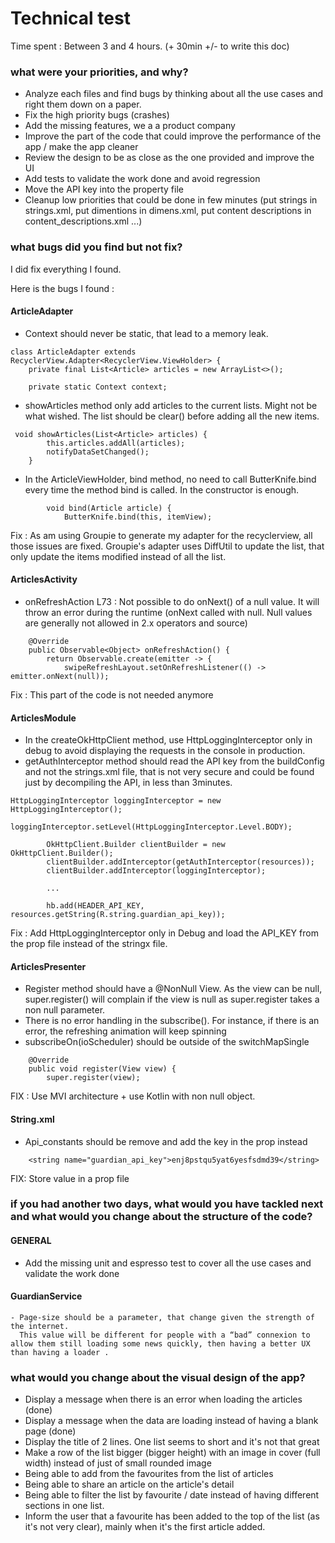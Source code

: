 # Technical test

Time spent : Between 3 and 4 hours. (+ 30min +/- to write this doc)

### what were your priorities, and why?

- Analyze each files and find bugs by thinking about all the use cases and right them down on a paper.
- Fix the high priority bugs (crashes)
- Add the missing features, we a a product company
- Improve the part of the code that could improve the performance of the app / make the app cleaner
- Review the design to be as close as the one provided and improve the UI 
- Add tests to validate the work done and avoid regression
- Move the API key into the property file
- Cleanup low priorities that could be done in few minutes (put strings in strings.xml, put dimentions in dimens.xml, put content descriptions in content_descriptions.xml ...)

### what bugs did you find but not fix?
I did fix everything I found.

Here is the bugs I found :

#### ArticleAdapter
- Context should never be static, that lead to a memory leak.

```
class ArticleAdapter extends RecyclerView.Adapter<RecyclerView.ViewHolder> {
    private final List<Article> articles = new ArrayList<>();

    private static Context context;
```

- showArticles method only add articles to the current lists. Might not be what wished. The list should be clear() before adding all the new items.

```
 void showArticles(List<Article> articles) {
        this.articles.addAll(articles);
        notifyDataSetChanged();
    }
```


- In the ArticleViewHolder, bind method, no need to call ButterKnife.bind every time the method bind is called. In the constructor is enough.

```
        void bind(Article article) {
            ButterKnife.bind(this, itemView);
```

Fix : As am using Groupie to generate my adapter for the recyclerview, all those issues are fixed.
Groupie's adapter uses DiffUtil to update the list, that only update the items modified instead of all the list.

#### ArticlesActivity
- onRefreshAction L73 : Not possible to do onNext() of a null value. It will throw an error during the runtime (onNext called with null. Null values are generally not allowed in 2.x operators and source)

```
    @Override
    public Observable<Object> onRefreshAction() {
        return Observable.create(emitter -> {
            swipeRefreshLayout.setOnRefreshListener(() -> emitter.onNext(null));
```

Fix : This part of the code is not needed anymore


#### ArticlesModule
- In the createOkHttpClient method, use HttpLoggingInterceptor only in debug to avoid displaying the requests in the console in production.
- getAuthInterceptor method should read the API key from the buildConfig and not the strings.xml file, that is not very secure and could be found just by decompiling the API, in less than 3minutes.
```
HttpLoggingInterceptor loggingInterceptor = new HttpLoggingInterceptor();
        loggingInterceptor.setLevel(HttpLoggingInterceptor.Level.BODY);

        OkHttpClient.Builder clientBuilder = new OkHttpClient.Builder();
        clientBuilder.addInterceptor(getAuthInterceptor(resources));
        clientBuilder.addInterceptor(loggingInterceptor);
        
        ...
        
        hb.add(HEADER_API_KEY, resources.getString(R.string.guardian_api_key));
```

Fix : Add HttpLoggingInterceptor only in Debug and load the API_KEY from the prop file instead of the stringx file.

#### ArticlesPresenter


- Register method should have a @NonNull View. As the view can be null, super.register() will complain if the view is null as super.register takes a non null parameter.
- There is no error handling in the subscribe(). For instance, if there is an error, the refreshing animation will keep spinning
- subscribeOn(ioScheduler) should be outside of the switchMapSingle
```
    @Override
    public void register(View view) {
        super.register(view);
```

FIX : Use MVI architecture + use Kotlin with non null object.

#### String.xml
- Api_constants should be remove and add the key in the prop instead

```
    <string name="guardian_api_key">enj8pstqu5yat6yesfsdmd39</string> 
```

FIX:  Store value in a prop file

### if you had another two days, what would you have tackled next and what would you change about the structure of the code?


#### GENERAL
- Add the missing unit and espresso test to cover all the use cases and validate the work done



#### GuardianService
    - Page-size should be a parameter, that change given the strength of the internet.
      This value will be different for people with a “bad” connexion to allow them still loading some news quickly, then having a better UX than having a loader .
    

### what would you change about the visual design of the app?
- Display a message when there is an error when loading the articles (done)
- Display a message when the data are loading instead of having a blank page (done)
- Display the title of 2 lines. One list seems to short and it's not that great
- Make a row of the list bigger (bigger height) with an image in cover (full width) instead of just of small rounded image
- Being able to add from the favourites from the list of articles
- Being able to share an article on the article's detail
- Being able to filter the list by favourite / date instead of having different sections in one list.
- Inform the user that a favourite has been added to the top of the list (as it's not very clear), mainly when it's the first article added.
